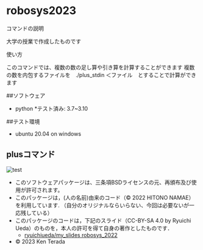 # robosys2023

コマンドの説明

大学の授業で作成したものです

使い方

このコマンドでは、複数の数の足し算や引き算を計算することができます
複数の数を内包するファイルを　./plus_stdin ＜ファイル　とすることで計算ができます

##ソフトウェア
* python
  *テスト済み: 3.7~3.10

##テスト環境
* ubuntu 20.04 on windows

## plusコマンド
![test](https://github.com/ken1088/robosys2023/.github/workflows/test.yml/badge.svg)

* このソフトウェアパッケージは、三条項BSDライセンスの元、再頒布及び使用が許可されます。
* このパッケージは，(人の名前)由来のコード（© 2022 HITONO NAMAE）を利用しています. （自分のオリジナルならいらない、今回は必要ないが一応残している）
* このパッケージのコードは，下記のスライド（CC-BY-SA 4.0 by Ryuichi Ueda）のものを，本人の許可を得て自身の著作としたものです．
     * [ryuichiueda/my_slides robosys_2022](https://github.com/ryuichiueda/my_slides/tree/master/robosys_2022)
* © 2023 Ken Terada
